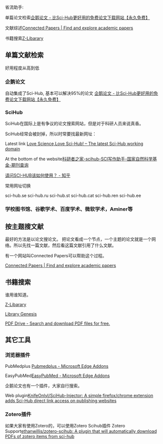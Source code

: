 省流助手:

单篇论文检索[企鹅论文 - 比Sci-Hub更好用的免费论文下载网站【永久免费】](https://doi.qqsci.com/)

文献综述[Connected Papers | Find and explore academic papers](https://www.connectedpapers.com/)

书籍搜索[Z-Libarary](https://ca1lib.org)


## 单篇文献检索

好用程度从高到低

### 企鹅论文

自动集成了Sci-Hub, 基本可以解决95\%的论文
[企鹅论文 - 比Sci-Hub更好用的免费论文下载网站【永久免费】](https://doi.qqsci.com/)

### SciHub
SciHub在国际上是有争议的论文搜索网站，但是对于科研人员来说真香。

SciHub经常会被封掉，所以时常要找最新网址：

Latest link [Love Science,Love Sci-Hub! – The latest Sci-Hub working domain](https://lovescihub.wordpress.com/)

At the bottom of the website[科研者之家-scihub-SCI写作助手-国家自然科学基金-期刊查询](https://www.home-for-researchers.com/static/index.html#/)

[请问SCI-HUB该如何使用？ - 知乎](https://www.zhihu.com/question/266097642/answer/1497246783)

常用网址切换

sci-hub.se
sci-hub.ru
sci-hub.st
sci-hub.cat
sci-hub.ren
sci-hub.ee

### 学校图书馆、谷歌学术、百度学术、微软学术，Aminer等

## 按主题搜文献
最好的方法是以论文搜论文。 把论文看成一个节点，一个主题的论文就是一个网络。所以先找一篇文献，然后看这篇文献引用了什么文献。

有一个网站叫Connected Papers可以帮助这个过程。

[Connected Papers | Find and explore academic papers](https://www.connectedpapers.com/)

## 书籍搜索

谁用谁知道。

[Z-Libarary](https://ca1lib.org)

[Library Genesis](https://libgen.gs/index.php)

[PDF Drive - Search and download PDF files for free.](https://www.pdfdrive.com/)

## 其它工具

### 浏览器插件

PubMedplus
[Pubmedplus - Microsoft Edge Addons](https://microsoftedge.microsoft.com/addons/detail/pubmedplus/diljlbdgggledeknobeffkolnolelpgm)

EasyPubMed[EasyPubMed - Microsoft Edge Addons](https://microsoftedge.microsoft.com/addons/detail/easypubmed/daibhooimgnmhjagkkjamadijfambhid)


企鹅论文也有一个插件，大家自行搜索。


Web plugin[KnifeOnlyI/SciHub-Injector: A simple firefox/chrome extension adds Sci-Hub direct link access on publishing websites](https://github.com/KnifeOnlyI/SciHub-Injector)

### Zotero插件
如果大家有使用Zotero的，可以使用Zotero Scihub插件
Zotero Support[ethanwillis/zotero-scihub: A plugin that will automatically download PDFs of zotero items from sci-hub](https://github.com/ethanwillis/zotero-scihub)






